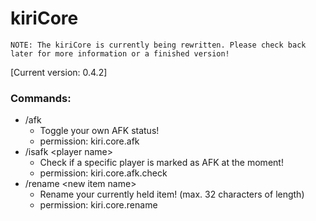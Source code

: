 # kiriCore
`NOTE: The kiriCore is currently being rewritten. Please check back later for more information or a finished version!`

[Current version: 0.4.2]

### Commands:
- /afk
  - Toggle your own AFK status!
  - permission: kiri.core.afk
- /isafk \<player name>
  - Check if a specific player is marked as AFK at the moment!
  - permission: kiri.core.afk.check
- /rename \<new item name>
  - Rename your currently held item! (max. 32 characters of length)
  - permission: kiri.core.rename
